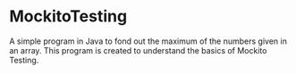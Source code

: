 # MockitoTesting

A simple program in Java to fond out the maximum of the numbers given in an array. This program is created to understand the basics of Mockito Testing.
